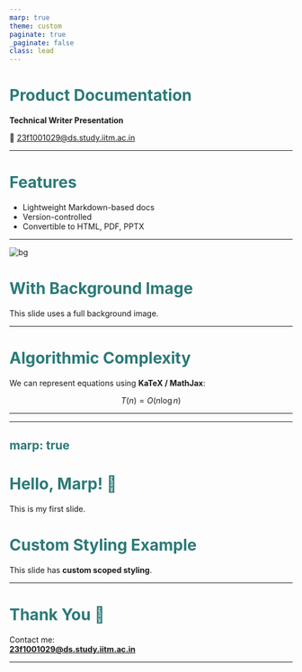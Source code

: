 ```yaml
---
marp: true
theme: custom
paginate: true
_paginate: false
class: lead
---
```


<!-- Custom theme definition -->
<style>
section {
  font-family: "Segoe UI", sans-serif;
}
h1, h2 {
  color: #2b7a78;
}
footer {
  font-size: 14px;
  color: #888;
  text-align: right;
}
</style>

# Product Documentation

**Technical Writer Presentation**

📧 23f1001029@ds.study.iitm.ac.in

---

# Features

- Lightweight Markdown-based docs
- Version-controlled
- Convertible to HTML, PDF, PPTX

---

<!-- Background image -->
![bg](https://picsum.photos/1200/800)

# With Background Image

This slide uses a full background image.

---

# Algorithmic Complexity

We can represent equations using **KaTeX / MathJax**:

$$
T(n) = O(n \log n)
$$

---
---
marp: true
---

# Hello, Marp! 🎉

This is my first slide.

# Custom Styling Example

<!-- Apply Marp directives -->
<style scoped>
section {
  background: #fdf6e3;
  color: #073642;
  border: 3px solid #2aa198;
  border-radius: 12px;
  padding: 20px;
}
</style>

This slide has **custom scoped styling**.

---

# Thank You 🙏

Contact me:  
**23f1001029@ds.study.iitm.ac.in**

---

